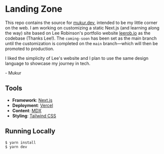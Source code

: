 # Landing Zone

This repo contains the source for [mukur.dev](https://mukur.dev/), intended to be my little corner on the web. I am working on customizing a static Next.js (and learning along the way) site based on Lee Robinson's portfolio website [leerob.io](https://leerob.io/) as the codebase (Thanks Lee!). The `coming-soon` has been set as the main branch until the customization is completed on the `main` branch—which will then be promoted to production.

I liked the simplicity of Lee's website and I plan to use the same design language to showcase my journey in tech.

\- Mukur

## Tools

- **Framework**: [Next.js](https://nextjs.org/)
- **Deployment**: [Vercel](https://vercel.com)
- **Content**: [MDX](https://github.com/mdx-js/mdx)
- **Styling**: [Tailwind CSS](https://tailwindcss.com/)

## Running Locally

```bash
$ yarn install
$ yarn dev
```
